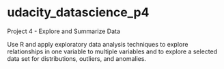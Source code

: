 # udacity_datascience_p4

Project 4 - Explore and Summarize Data

Use R and apply exploratory data analysis techniques to explore relationships in one variable to multiple variables and to explore a selected data set for distributions, outliers, and anomalies.
